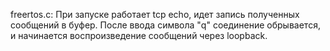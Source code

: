 freertos.c:
При запуске работает tcp echo, идет запись полученных сообщений в буфер. После ввода символа "q" соединение обрывается, и начинается воспроизведение сообщений через loopback.
